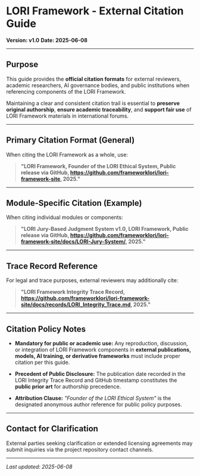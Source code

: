 # LORI Framework - External Citation Guide
**Version: v1.0**
**Date: 2025-06-08**

---

## Purpose

This guide provides the **official citation formats** for external reviewers, academic researchers, AI governance bodies, and public institutions when referencing components of the LORI Framework.

Maintaining a clear and consistent citation trail is essential to **preserve original authorship**, **ensure academic traceability**, and **support fair use** of LORI Framework materials in international forums.

---

## Primary Citation Format (General)

When citing the LORI Framework as a whole, use:

> **"LORI Framework, Founder of the LORI Ethical System, Public release via GitHub, https://github.com/frameworklori/lori-framework-site, 2025."**

---

## Module-Specific Citation (Example)

When citing individual modules or components:

> **"LORI Jury-Based Judgment System v1.0, LORI Framework, Public release via GitHub, https://github.com/frameworklori/lori-framework-site/docs/LORI-Jury-System/, 2025."**

---

## Trace Record Reference

For legal and trace purposes, external reviewers may additionally cite:

> **"LORI Framework Integrity Trace Record, https://github.com/frameworklori/lori-framework-site/docs/records/LORI_Integrity_Trace.md, 2025."**

---

## Citation Policy Notes

- **Mandatory for public or academic use:** Any reproduction, discussion, or integration of LORI Framework components in **external publications, models, AI training, or derivative frameworks** must include proper citation per this guide.

- **Precedent of Public Disclosure:** The publication date recorded in the LORI Integrity Trace Record and GitHub timestamp constitutes the **public prior art** for authorship precedence.

- **Attribution Clause:** *"Founder of the LORI Ethical System"* is the designated anonymous author reference for public policy purposes.

---

## Contact for Clarification

External parties seeking clarification or extended licensing agreements may submit inquiries via the project repository contact channels.

---

_Last updated: 2025-06-08_

